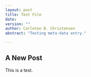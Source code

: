 ```yaml
---
layout: post
title: Test File
date: 
version: ""
author: Carleton B. Christensen
abstract: "Testing meta-data entry."

---
```


## A New Post

This is a test.
